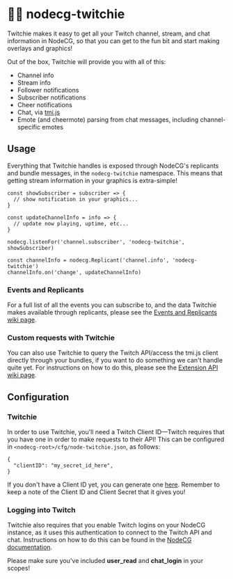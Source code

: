 # 🤖💜 nodecg-twitchie

Twitchie makes it easy to get all your Twitch channel, stream, and chat information in NodeCG, so that you can get to the fun bit and start making overlays and graphics!

Out of the box, Twitchie will provide you with all of this:

* Channel info
* Stream info
* Follower notifications
* Subscriber notifications
* Cheer notifications
* Chat, via [tmi.js](https://tmijs.org/)
* Emote (and cheermote) parsing from chat messages, including channel-specific emotes

## Usage

Everything that Twitchie handles is exposed through NodeCG's replicants and bundle messages, in the `nodecg-twitchie` namespace. This means that getting stream information in your graphics is extra-simple!

```
const showSubscriber = subscriber => {
  // show notification in your graphics...
}

const updateChannelInfo = info => {
  // update now playing, uptime, etc...
}

nodecg.listenFor('channel.subscriber', 'nodecg-twitchie', showSubscriber)

const channelInfo = nodecg.Replicant('channel.info', 'nodecg-twitchie')
channelInfo.on('change', updateChannelInfo)
```

### Events and Replicants

For a full list of all the events you can subscribe to, and the data Twitchie makes available through replicants, please see the [Events and Replicants wiki page](https://github.com/helloitsdan/nodecg-twitchie/wiki/Events-and-Replicants).

### Custom requests with Twitchie

You can also use Twitchie to query the Twitch API/access the tmi.js client directly through your bundles, if you want to do something we can't handle quite yet. For instructions on how to do this, please see the [Extension API wiki page](https://github.com/helloitsdan/nodecg-twitchie/wiki/Extension-API).

## Configuration

### Twitchie

In order to use Twitchie, you'll need a Twitch Client ID—Twitch requires that you have one in order to make requests to their API! This can be configured in `<nodecg-root>/cfg/node-twitchie.json`, as follows:

```
{
  "clientID": "my_secret_id_here",
}
```

If you don't have a Client ID yet, you can generate one [here](https://www.twitch.tv/kraken/oauth2/clients/new). Remember to keep a note of the Client ID and Client Secret that it gives you!

### Logging into Twitch

Twitchie also requires that you enable Twitch logins on your NodeCG instance, as it uses this authentication to connect to the Twitch API and chat. Instructions on how to do this can be found in the [NodeCG documentation](http://nodecg.com/tutorial-nodecg-configuration.html).

Please make sure you've included **user_read** and **chat_login** in your scopes!
